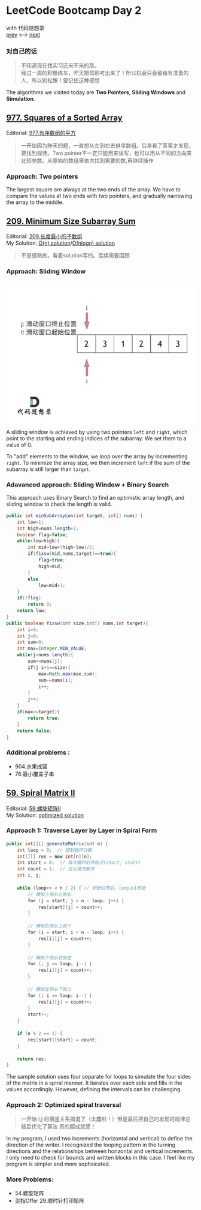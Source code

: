 # LeetCode Bootcamp Day 2  
 with 代码随想录  
 [prev](./Day1.md) <--> [next](./Day3.md)

### 对自己的话  
 > 不知道现在找实习还来不来的及。   
 > 经过一周的积极练车，昨天把驾照考出来了！所以机会只会留给有准备的人，所以别松懈！要记住这种感觉

The algorithms we visited today are  **Two Pointers**, **Sliding Windows** and **Simulation**.


## [977. Squares of a Sorted Array](https://leetcode.com/problems/squares-of-a-sorted-array/)  
Editorial: [977.有序数组的平方](https://programmercarl.com/0977.%E6%9C%89%E5%BA%8F%E6%95%B0%E7%BB%84%E7%9A%84%E5%B9%B3%E6%96%B9.html#%E5%8F%8C%E6%8C%87%E9%92%88%E6%B3%95)

> 一开始因为昨天的题，一直想从左到右去排序数组。后来看了答案才发现，要找到规律。Two pointer不一定只能用来读写，也可以用从不同的方向来比较参数。从原始的数组里依次找到需要的数,再继续操作

### Approach: Two pointers  
The largest square are always at the two ends of the array. We have to compare the values at two ends with two pointers, and gradually narrowing the array to the middle.


## [209. Minimum Size Subarray Sum](https://leetcode.com/problems/minimum-size-subarray-sum/)  
Editorial: [209.长度最小的子数组](https://programmercarl.com/0209.%E9%95%BF%E5%BA%A6%E6%9C%80%E5%B0%8F%E7%9A%84%E5%AD%90%E6%95%B0%E7%BB%84.html#%E6%9A%B4%E5%8A%9B%E8%A7%A3%E6%B3%95)  
My Solution: [O(n) solution](./209_O(n).java)/[O(nlogn) solution](./209_O(nlog).java)
>不是很熟练。看着solution写的。后续需要回顾

### Approach: Sliding Window  
![209](./209.gif)  
A sliding window is achieved by using two pointers `left` and `right`, which point to the starting and ending indices of the subarray. We set them to a value of 0.

To "add" elements to the window, we loop over the array by incrementing `right`. To minimize the array size, we then increment `left` if the sum of the subarray is still larger than `target`.


### Adavanced approach: Sliding Window + Binary Search    
This approach uses Binary Search to find an optimistic array length, and sliding window to check the length is valid. 
```java
public int minSubArrayLen(int target, int[] nums) {
    int low=1;
    int high=nums.length+1;
    boolean flag=false;
    while(low<high){
        int mid=low+(high-low)/2;
        if(fixsw(mid,nums,target)==true){
            flag=true;
            high=mid;
        }
        else
            low=mid+1;
    }
    if(!flag)
        return 0;
    return low;
}
public boolean fixsw(int size,int[] nums,int target){
    int i=0;
    int j=0;
    int sum=0;
    int max=Integer.MIN_VALUE;
    while(j<nums.length){
        sum+=nums[j];
        if(j-i+1==size){
            max=Math.max(max,sum);
            sum-=nums[i];
            i++;
        }
        j++;
    }
    if(max>=target){
        return true;
    }
    return false;
}
```
### Additional problems :   
- 904.水果成篮  
- 76.最小覆盖子串

## [59. Spiral Matrix II](https://leetcode.com/problems/spiral-matrix-ii/)  
Editorial: [59.螺旋矩阵II](https://programmercarl.com/0059.%E8%9E%BA%E6%97%8B%E7%9F%A9%E9%98%B5II.html#_59-%E8%9E%BA%E6%97%8B%E7%9F%A9%E9%98%B5ii)  
My Solution: [optimized solution](./59.java)

### Approach 1: Traverse Layer by Layer in Spiral Form  
```java
public int[][] generateMatrix(int n) {
    int loop = 0;  // 控制循环次数
    int[][] res = new int[n][n];
    int start = 0;  // 每次循环的开始点(start, start)
    int count = 1;  // 定义填充数字
    int i, j;

    while (loop++ < n / 2) { // 判断边界后，loop从1开始
        // 模拟上侧从左到右
        for (j = start; j < n - loop; j++) {
            res[start][j] = count++;
        }

        // 模拟右侧从上到下
        for (i = start; i < n - loop; i++) {
            res[i][j] = count++;
        }

        // 模拟下侧从右到左
        for (; j >= loop; j--) {
            res[i][j] = count++;
        }

        // 模拟左侧从下到上
        for (; i >= loop; i--) {
            res[i][j] = count++;
        }
        start++;
    }

    if (n % 2 == 1) {
        res[start][start] = count;
    }

    return res;
}
```
The sample solution uses four separate for loops to simulate the four sides of the matrix in a spiral manner. It iterates over each side and fills in the values accordingly. However, defining the intervals can be challenging.  


### Approach 2: Optimized spiral traversal  
>一开始 i,j 的横竖关系搞混了（太蠢啦！）但是最后把自己的发现的规律总结后优化了算法 真的超成就感！  

In my program, I used two increments (horizontal and vertical) to define the direction of the writer. I recognized the looping pattern in the turning directions and the relationships between horizontal and vertical increments. I only need to check for bounds and written blocks in this case. I feel like my program is simpler and more sophsicated. 

### More Problems:
- 54.螺旋矩阵  
- 剑指Offer 29.顺时针打印矩阵